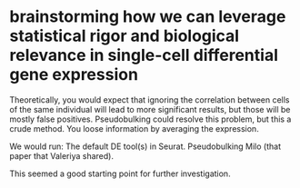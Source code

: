 # brainstorming how we can leverage statistical rigor and biological relevance in single-cell differential gene expression


Theoretically, you would expect that ignoring the correlation between cells of the same individual will lead to more significant results, but those will be mostly false positives. 
Pseudobulking could resolve this problem, but this a crude method. You loose information by averaging the expression. 

We would run:
The default DE tool(s) in Seurat.
Pseudobulking
Milo (that paper that Valeriya shared).

This seemed a good starting point for further investigation. 
